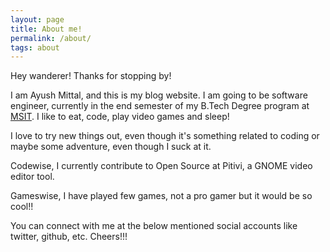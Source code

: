 ```yaml
---
layout: page
title: About me!
permalink: /about/
tags: about
---
```


Hey wanderer! Thanks for stopping by!

I am Ayush Mittal, and this is my blog website. I am going to be software engineer, currently in the end semester of my B.Tech Degree program at [MSIT](http://www.msit.in). I like to eat, code, play video games and sleep! 

I love to try new things out, even though it's something related to coding or maybe some adventure, even though I suck at it. 

Codewise, I currently contribute to Open Source at Pitivi, a GNOME video editor tool.

Gameswise, I have played few games, not a pro gamer but it would be so cool!!

You can connect with me at the below mentioned social accounts like twitter, github, etc. Cheers!!! 

<!-- This Jekyll theme was originally crafted by [John Otander](http://johnotander.com) as [Pixyll](https://github.com/johno/pixyll) and modified by [Sai Kiran Sripada](https://www.saikiransripada.com/).

Checkout the [Github repository](https://github.com/saikiransripada/mixyll) to download it,
request a feature, report a bug, or contribute. It's free, and open source
([MIT](http://opensource.org/licenses/MIT)).

Thanks to the following:

* [Pixyll](https://github.com/johno/pixyll)
* [BASSCSS](http://basscss.com)
* [Jekyll](http://jekyllrb.com)
* [Refills](http://refills.bourbon.io/)
* [Type Scale](http://type-scale.com/) -->
